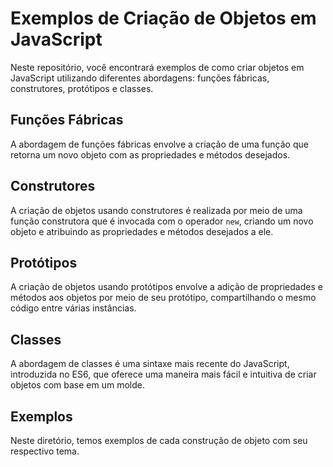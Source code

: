 # Exemplos de Criação de Objetos em JavaScript

Neste repositório, você encontrará exemplos de como criar objetos em JavaScript utilizando diferentes abordagens: funções fábricas, construtores, protótipos e classes.

## Funções Fábricas

A abordagem de funções fábricas envolve a criação de uma função que retorna um novo objeto com as propriedades e métodos desejados.

## Construtores

A criação de objetos usando construtores é realizada por meio de uma função construtora que é invocada com o operador `new`, criando um novo objeto e atribuindo as propriedades e métodos desejados a ele.

## Protótipos

A criação de objetos usando protótipos envolve a adição de propriedades e métodos aos objetos por meio de seu protótipo, compartilhando o mesmo código entre várias instâncias.

## Classes

A abordagem de classes é uma sintaxe mais recente do JavaScript, introduzida no ES6, que oferece uma maneira mais fácil e intuitiva de criar objetos com base em um molde.

## Exemplos

Neste diretório, temos exemplos de cada construção de objeto com seu respectivo tema.
